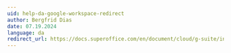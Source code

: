 ```yaml
---
uid: help-da-google-workspace-redirect
author: Bergfrid Dias
date: 07.19.2024
language: da
redirect_url: https://docs.superoffice.com/en/document/cloud/g-suite/index.html
---
```

